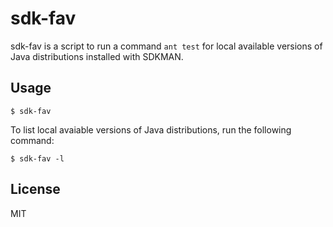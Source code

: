 # sdk-fav

sdk-fav is a script to run a command `ant test` for local available versions of Java distributions installed with SDKMAN.

## Usage

```
$ sdk-fav
```

To list local avaiable versions of Java distributions, run the following command:

```
$ sdk-fav -l
```

## License

MIT
